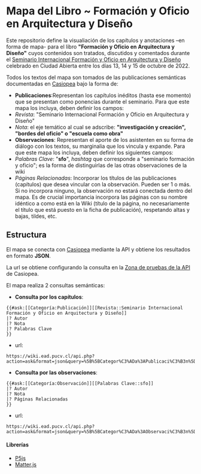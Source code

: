 # Mapa del Libro ~ Formación y Oficio en Arquitectura y Diseño

Este repositorio define la visualiación de los capítulos y anotaciones –en forma de mapa- para el libro **"Formación y Oficio en Arquitectura y Diseño"** cuyos contenidos son tratados, discutidos y comentados durante el [Seminario Internacional Formación y Oficio en Arquitectura y Diseño](https://wiki.ead.pucv.cl/Seminario_Internacional_Formaci%C3%B3n_y_Oficio_en_Arquitectura_y_Dise%C3%B1o) celebrado en Ciudad Abierta entre los días 13, 14 y 15 de octubre de 2022.

Todos los textos del mapa son tomados de las publicaciones semánticas documentadas en [Casiopea](https://wiki.ead.pucv.cl/) bajo la forma de:

- **Publicaciones**:Representan los capítulos inéditos (hasta ese momento) que se presentan como ponencias durante el seminario. Para que este mapa los incluya, deben definir los campos:
 - *Revista*: "Seminario Internacional Formación y Oficio en Arquitectura y Diseño"
 - *Nota*: el eje temático al cual se adscribe: **"investigación y creación", "bordes del oficio" o "escuela como obra"**
- **Observaciones**: Representan el aporte de los asistenten en su forma de diálogo con los textos, su marginalia que los vincula y expande. Para que este mapa los incluya, deben definir los siguientes campos:
 - *Palabras Clave*: "**sfo**", *hashtag* que corresponde a "seminario formación y oficio"; es la forma de distinguirlas de las otras observaciones de la wiki
 - *Páginas Relacionadas*: Incorporar los títulos de las publicaciones (capítulos) que desea vincular con la observación. Pueden ser 1 o más. Si no incorpora ninguno, la observación no estará conectada dentro del mapa. Es de crucial importancia incorpora las páginas con su nombre idéntico a como está en la Wiki (título de la página, no necesariamente el título que está puesto en la ficha de publicación), respetando altas y bajas, tildes, etc.

## Estructura
El mapa se conecta con [Casiopea](https://wiki.ead.pucv.cl/) mediante la API y obtiene los resultados en formato **JSON**. 

La url se obtiene configurando la consulta en la [Zona de pruebas de la API](https://wiki.ead.pucv.cl/Especial:Zona_de_pruebas_de_la_API) de Casiopea.

El mapa realiza 2 consultas semánticas:

- **Consulta por los capítulos**:

```
{{#ask:[[Categoría:Publicación]][[Revista::Seminario Internacional Formación y Oficio en Arquitectura y Diseño]]
|? Autor
|? Nota
|? Palabras Clave
}}
```

- url: 
```
https://wiki.ead.pucv.cl/api.php?action=ask&format=json&query=%5B%5BCategor%C3%ADa%3APublicaci%C3%B3n%5D%5D%5B%5BRevista%3A%3ASeminario%20Internacional%20Formaci%C3%B3n%20y%20Oficio%20en%20Arquitectura%20y%20Dise%C3%B1o%5D%5D%20%7C%3F%20Autor%20%7C%3F%20Nota%20%7C%3F%20Palabras%20Clave&utf8=1&formatversion=latest
```

- **Consulta por las observaciones**:

```
{{#ask:[[Categoría:Observación]][[Palabras Clave::sfo]]
|? Autor
|? Nota
|? Páginas Relacionadas
}}
```

- url:
```
https://wiki.ead.pucv.cl/api.php?action=ask&format=json&query=%5B%5BCategor%C3%ADa%3AObservaci%C3%B3n%5D%5D%5B%5BPalabras%20Clave%3A%3Asfo%5D%5D%20%7C%3F%20Autor%20%7C%3F%20Nota%20%7C%3F%20P%C3%A1ginas%20Relacionadas&utf8=1&formatversion=latest
```

 #### Librerías
 - [P5js](https://p5js.org)
 - [Matter.js](https://brm.io/matter-js/)